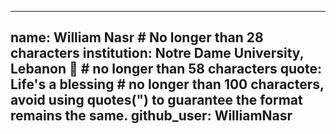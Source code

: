 
---
name: William Nasr # No longer than 28 characters
institution: Notre Dame University, Lebanon 🚩 # no longer than 58 characters
quote: Life's a blessing # no longer than 100 characters, avoid using quotes(") to guarantee the format remains the same.
github_user: WilliamNasr
---
